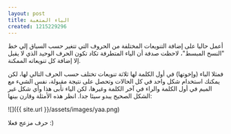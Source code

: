 ```yaml
---
layout: post
title: الياء المتعبة
created: 1215229296
---
```


أعمل حاليا على إضافة التنويعات المختلفة من الحروف التي تتغير حسب السياق إلي خط "النسخ المبسط"، لاحظت صدفة أن الياء المتطرفة تكاد تكون الحرف الوحيد الذي لا يقبل إلا إضافة كل تنويعاته الممكنة. 

فمثلا الباء (وإخوتها) في أول الكلمة لها ثلاثة تنويعات تختلف حسب الحرف التالي لها، لكن يمكنك استخدام شكل واحد في كل الحالات وتحصل على نتيجة مقبولة، نفس الشيء مع الميم في أول الكلمة والراء في آخر الكلمة وغيرها، لكن الياء تأبى هذا وأي شكل غير الشكل الصحيح يبدو سيئا جدا. انظر هذه الأمثلة وقارن بينها:

![]({{ site.url }}/assets/images/yaa.png)

حرف مزعج فعلا :)
